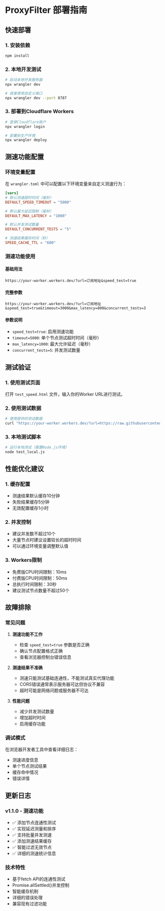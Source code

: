 # ProxyFilter 部署指南

## 快速部署

### 1. 安装依赖
```bash
npm install
```

### 2. 本地开发测试
```bash
# 启动本地开发服务器
npx wrangler dev

# 或者使用自定义端口
npx wrangler dev --port 8787
```

### 3. 部署到Cloudflare Workers
```bash
# 登录Cloudflare账户
npx wrangler login

# 部署到生产环境
npx wrangler deploy
```

## 测速功能配置

### 环境变量配置
在 `wrangler.toml` 中可以配置以下环境变量来自定义测速行为：

```toml
[vars]
# 默认测速超时时间（毫秒）
DEFAULT_SPEED_TIMEOUT = "5000"

# 默认最大延迟限制（毫秒）
DEFAULT_MAX_LATENCY = "1000"

# 默认并发测试数量
DEFAULT_CONCURRENT_TESTS = "5"

# 测速结果缓存时间（秒）
SPEED_CACHE_TTL = "600"
```

### 测速功能使用

#### 基础用法
```
https://your-worker.workers.dev/?url=订阅地址&speed_test=true
```

#### 完整参数
```
https://your-worker.workers.dev/?url=订阅地址&speed_test=true&timeout=3000&max_latency=800&concurrent_tests=3
```

#### 参数说明
- `speed_test=true`: 启用测速功能
- `timeout=5000`: 单个节点测试超时时间（毫秒）
- `max_latency=1000`: 最大允许延迟（毫秒）
- `concurrent_tests=5`: 并发测试数量

## 测试验证

### 1. 使用测试页面
打开 `test_speed.html` 文件，输入你的Worker URL进行测试。

### 2. 使用测试数据
```bash
# 使用提供的测试数据
curl "https://your-worker.workers.dev/?url=https://raw.githubusercontent.com/your-repo/ProxyFilter/main/test_data.yaml&speed_test=true"
```

### 3. 本地测试脚本
```bash
# 运行本地测试（需要Node.js环境）
node test_local.js
```

## 性能优化建议

### 1. 缓存配置
- 测速结果默认缓存10分钟
- 失败结果缓存5分钟
- 无效配置缓存1小时

### 2. 并发控制
- 建议并发数不超过10个
- 大量节点时建议设置较长的超时时间
- 可以通过环境变量调整默认值

### 3. Workers限制
- 免费版CPU时间限制：10ms
- 付费版CPU时间限制：50ms
- 总执行时间限制：30秒
- 建议测试节点数量不超过50个

## 故障排除

### 常见问题

1. **测速功能不工作**
   - 检查 `speed_test=true` 参数是否正确
   - 确认节点配置格式正确
   - 查看浏览器控制台错误信息

2. **测速结果不准确**
   - 测速只能测试基础连通性，不能测试真实代理功能
   - CORS错误通常表示服务器可达但协议不兼容
   - 超时可能是网络问题或服务器不可达

3. **性能问题**
   - 减少并发测试数量
   - 增加超时时间
   - 启用缓存功能

### 调试模式
在浏览器开发者工具中查看详细日志：
- 测速进度信息
- 单个节点测试结果
- 缓存命中情况
- 错误详情

## 更新日志

### v1.1.0 - 测速功能
- ✅ 添加节点连通性测试
- ✅ 实现延迟测量和排序
- ✅ 支持批量并发测速
- ✅ 添加测速结果缓存
- ✅ 智能过滤无效节点
- ✅ 详细的测速统计信息

### 技术特性
- 基于fetch API的连通性测试
- Promise.allSettled()并发控制
- 智能缓存机制
- 详细的错误处理
- 兼容现有过滤功能
